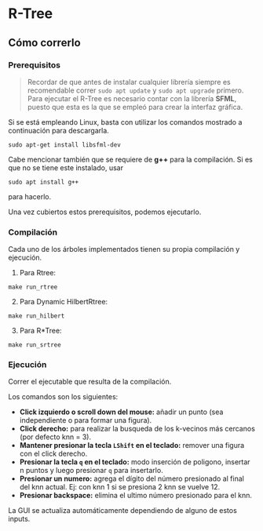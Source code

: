 # R-Tree

## Cómo correrlo

### Prerequisitos

> Recordar de que antes de instalar cualquier librería siempre es recomendable correr `sudo apt update` y `sudo apt upgrade` primero.
Para ejecutar el R-Tree es necesario contar con la librería **SFML**, puesto que esta es la que se empleó para crear la interfaz gráfica.

Si se está empleando Linux, basta con utilizar los comandos mostrado a continuación para descargarla.
```
sudo apt-get install libsfml-dev
```

Cabe mencionar también que se requiere de **g++** para la compilación. Si es que no se tiene este instalado, usar
```
sudo apt install g++
```
para hacerlo.

Una vez cubiertos estos prerequisitos, podemos ejecutarlo.

### Compilación


Cada uno de los árboles implementados tienen su propia compilación y ejecución.
1. Para Rtree:
```
make run_rtree
```
2. Para Dynamic HilbertRtree:
```
make run_hilbert
```
3. Para R\*Tree:
```
make run_srtree
```



### Ejecución

Correr el ejecutable que resulta de la compilación.

Los comandos son los siguientes:
- **Click izquierdo o scroll down del mouse:** añadir un punto (sea independiente o para formar una figura).
- **Click derecho:** para realizar la busqueda de los k-vecinos más cercanos (por defecto knn = 3).
- **Mantener presionar la tecla `LShift` en el teclado:** remover una figura con el click derecho.
- **Presionar la tecla `q` en el teclado:** modo inserción de poligono, insertar n puntos y luego presionar `q` para insertarlo.
- **Presionar un numero:** agrega el dígito del número presionado al final del knn actual. Ej: con knn 1 si se presiona 2 knn se vuelve 12.
- **Presionar backspace:** elimina el ultimo número presionado para el knn.

La GUI se actualiza automáticamente dependiendo de alguno de estos inputs.
